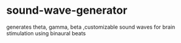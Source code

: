 # sound-wave-generator
generates theta, gamma, beta ,customizable sound waves for brain stimulation using binaural beats
